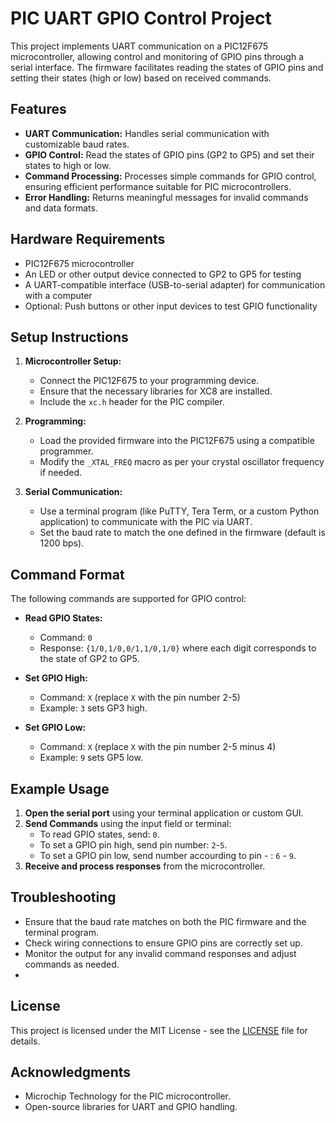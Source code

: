 # PIC UART GPIO Control Project

This project implements UART communication on a PIC12F675 microcontroller, allowing control and monitoring of GPIO pins through a serial interface. The firmware facilitates reading the states of GPIO pins and setting their states (high or low) based on received commands.

## Features

- **UART Communication:** Handles serial communication with customizable baud rates.
- **GPIO Control:** Read the states of GPIO pins (GP2 to GP5) and set their states to high or low.
- **Command Processing:** Processes simple commands for GPIO control, ensuring efficient performance suitable for PIC microcontrollers.
- **Error Handling:** Returns meaningful messages for invalid commands and data formats.

## Hardware Requirements

- PIC12F675 microcontroller
- An LED or other output device connected to GP2 to GP5 for testing
- A UART-compatible interface (USB-to-serial adapter) for communication with a computer
- Optional: Push buttons or other input devices to test GPIO functionality

## Setup Instructions

1. **Microcontroller Setup:**
   - Connect the PIC12F675 to your programming device.
   - Ensure that the necessary libraries for XC8 are installed.
   - Include the `xc.h` header for the PIC compiler.

2. **Programming:**
   - Load the provided firmware into the PIC12F675 using a compatible programmer.
   - Modify the `_XTAL_FREQ` macro as per your crystal oscillator frequency if needed.

3. **Serial Communication:**
   - Use a terminal program (like PuTTY, Tera Term, or a custom Python application) to communicate with the PIC via UART.
   - Set the baud rate to match the one defined in the firmware (default is 1200 bps).

## Command Format

The following commands are supported for GPIO control:

- **Read GPIO States:** 
  - Command: `0`
  - Response: `{1/0,1/0,0/1,1/0,1/0}` where each digit corresponds to the state of GP2 to GP5.
  
- **Set GPIO High:**
  - Command: `X` (replace `X` with the pin number 2-5)
  - Example: `3` sets GP3 high.

- **Set GPIO Low:**
  - Command: `X` (replace `X` with the pin number 2-5 minus 4)
  - Example: `9` sets GP5 low.

## Example Usage

1. **Open the serial port** using your terminal application or custom GUI.
2. **Send Commands** using the input field or terminal:
   - To read GPIO states, send: `0`.
   - To set a GPIO pin high, send pin number: `2`-`5`.
   - To set a GPIO pin low, send number accourding to pin - : `6` - `9`.
3. **Receive and process responses** from the microcontroller.

## Troubleshooting

- Ensure that the baud rate matches on both the PIC firmware and the terminal program.
- Check wiring connections to ensure GPIO pins are correctly set up.
- Monitor the output for any invalid command responses and adjust commands as needed.
- 
## License

This project is licensed under the MIT License - see the [LICENSE](LICENSE.md) file for details.

## Acknowledgments

- Microchip Technology for the PIC microcontroller.
- Open-source libraries for UART and GPIO handling.
